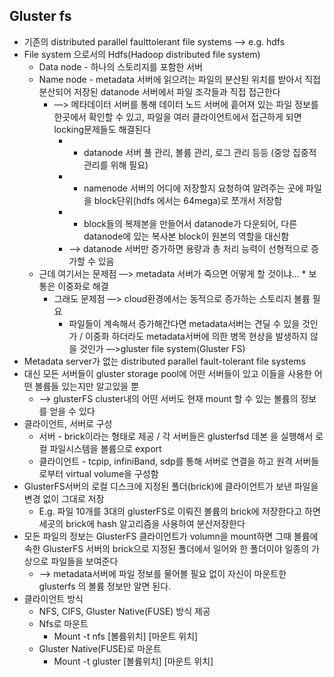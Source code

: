 ## Gluster fs 
* 기존의 distributed parallel faulttolerant file systems --> e.g. hdfs
* File system 으로서의 Hdfs(Hadoop distributed file system)
  * Data node - 하나의 스토리지를 포함한 서버
  * Name node - metadata 서버에 읽으려는 파일의 분산된 위치를 받아서 직접 분산되어 저장된 datanode 서버에서 파일 조각들과 직접 접근한다
    * —> 메타데이터 서버를 통해 데이터 노드 서버에 흩어져 있는 파일 정보를 한곳에서 확인할 수 있고, 파일을 여러 클라이언트에서 접근하게 되면 locking문제들도 해결된다
		* + datanode 서버 풀 관리, 볼륨 관리, 로그 관리 등등 (중앙 집중적 관리를 위해 필요)
		* + namenode 서버의 어디에 저장할지 요청하여 알려주는 곳에 파일을 block단위(hdfs 에서는 64mega)로 쪼개서 저장함
		* + block들의 복제본을 만들어서 datanode가 다운되어, 다른 datanode에 있는 복사본 block이 원본의 역할을 대신함
		* —> datanode 서버만 증가하면 용량과 총 처리 능력이 선형적으로 증가할 수 있음
  * 근데 여기서는 문제점 —> metadata 서버가 죽으면 어떻게 할 것이냐…
		* 보통은 이중화로 해결
	* 그래도 문제점 —> cloud환경에서는 동적으로 증가하는 스토리지 볼륨 필요
		* 파일들이 계속해서 증가해간다면 metadata서버는 견딜 수 있을 것인가 / 이중화 하더라도 metadata서버에 의한 병목 현상을 발생하지 않을 것인가
—>gluster file system(Gluster FS)
* Metadata server가 없는 distributed parallel fault-tolerant file systems
* 대신 모든 서버들이 gluster storage pool에 어떤 서버들이 있고 이들을 사용한 어떤 볼륨들 있는지만 알고있을 뿐
	* —> glusterFS cluster내의 어떤 서버도 현재 mount 할 수 있는 볼륨의 정보를 얻을 수 있다
* 클라이언트, 서버로 구성
	* 서버 - brick이라는 형태로 제공 / 각 서버들은 glusterfsd 데본 을 실행해서 로컬 파일시스템을 볼륨으로 export
	* 클라이언트 - tcpip, infiniBand, sdp를 통해 서버로 연결을 하고 원격 서버들로부터 virtual volume을 구성함
* GlusterFS서버의 로컬 디스크에 지정된 폴더(brick)에 클라이언트가 보낸 파일을 변경 없이 그대로 저장
	*  E.g. 파일 10개를 3대의 glusterFS로 이뤄진 볼륨의 brick에 저장한다고 하면 세곳의 brick에 hash 알고리즘을 사용하여 분산저장한다
* 모든 파일의 정보는 GlusterFS 클라이언트가 volumn을 mount하면 그때 볼륨에 속한 GlusterFS 서버의 brick으로 지정된 폴더에서 일어와 한 폴더이야 일종의 가상으로 파일들을 보여준다
	* —> metadata서버에 파일 정보를 물어볼 필요 없이 자신이 마운트한 glusterfs 의 볼륨 정보만 알면 된다.
* 클라이언트 방식
	* NFS, CIFS, Gluster Native(FUSE) 방식 제공
	* Nfs로 마운트
		* Mount -t nfs [볼륨위치] [마운트 위치]
	* Gluster Native(FUSE)로 마운트
		* Mount -t gluster [볼륨위치] [마운트 위치]
